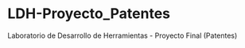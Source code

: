 LDH-Proyecto_Patentes
=====================

Laboratorio de Desarrollo de Herramientas - Proyecto Final (Patentes)
